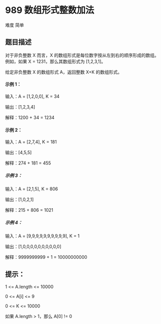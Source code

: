 # 989 数组形式整数加法
难度 简单

## 题目描述

对于非负整数 X 而言，X 的数组形式是每位数字按从左到右的顺序形成的数组。例如，如果 X = 1231，那么其数组形式为 [1,2,3,1]。

给定非负整数 X 的数组形式 A，返回整数 X+K 的数组形式。

#### 示例 1：
输入：A = [1,2,0,0], K = 34

输出：[1,2,3,4]

解释：1200 + 34 = 1234

#### 示例 2：

输入：A = [2,7,4], K = 181

输出：[4,5,5]

解释：274 + 181 = 455

##### 示例 3：

输入：A = [2,1,5], K = 806

输出：[1,0,2,1]

解释：215 + 806 = 1021

##### 示例 4：

输入：A = [9,9,9,9,9,9,9,9,9,9], K = 1

输出：[1,0,0,0,0,0,0,0,0,0,0]

解释：9999999999 + 1 = 10000000000
 

## 提示：

1 <= A.length <= 10000

0 <= A[i] <= 9

0 <= K <= 10000

如果 A.length > 1，那么 A[0] != 0

